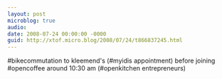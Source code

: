 ```yaml
---
layout: post
microblog: true
audio: 
date: 2008-07-24 00:00:00 -0000
guid: http://xtof.micro.blog/2008/07/24/t866837245.html
---
```

#bikecommutation to kleemend's (#myidis appointment) before joining #opencoffee around 10:30 am (#openkitchen entrepreneurs)
